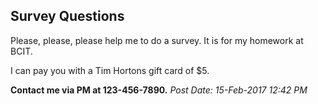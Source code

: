 ## Survey Questions 

Please, please, please help me to do a survey. 
It is for my homework at BCIT.

I can pay you with a Tim Hortons gift card of $5.

**Contact me via PM at 123-456-7890.**
*Post Date: 15-Feb-2017 12:42 PM*